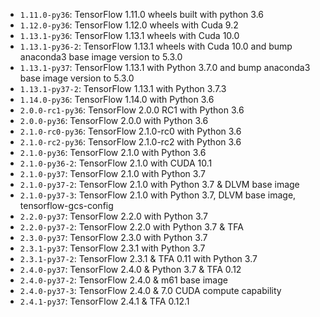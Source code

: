 * `1.11.0-py36`: TensorFlow 1.11.0 wheels built with python 3.6
* `1.12.0-py36`: TensorFlow 1.12.0 wheels with Cuda 9.2
* `1.13.1-py36`: TensorFlow 1.13.1 wheels with Cuda 10.0
* `1.13.1-py36-2`: TensorFlow 1.13.1 wheels with Cuda 10.0 and bump anaconda3 base image version to 5.3.0 
* `1.13.1-py37`: TensorFlow 1.13.1 with Python 3.7.0 and bump anaconda3 base image version to 5.3.0 
* `1.13.1-py37-2`: TensorFlow 1.13.1 with Python 3.7.3
* `1.14.0-py36`: TensorFlow 1.14.0 with Python 3.6
* `2.0.0-rc1-py36`: TensorFlow 2.0.0 RC1 with Python 3.6
* `2.0.0-py36`: TensorFlow 2.0.0 with Python 3.6
* `2.1.0-rc0-py36`: TensorFlow 2.1.0-rc0 with Python 3.6
* `2.1.0-rc2-py36`: TensorFlow 2.1.0-rc2 with Python 3.6
* `2.1.0-py36`: TensorFlow 2.1.0 with Python 3.6
* `2.1.0-py36-2`: TensorFlow 2.1.0 with CUDA 10.1
* `2.1.0-py37`: TensorFlow 2.1.0 with Python 3.7
* `2.1.0-py37-2`: TensorFlow 2.1.0 with Python 3.7 & DLVM base image
* `2.1.0-py37-3`: TensorFlow 2.1.0 with Python 3.7, DLVM base image, tensorflow-gcs-config
* `2.2.0-py37`: TensorFlow 2.2.0 with Python 3.7
* `2.2.0-py37-2`: TensorFlow 2.2.0 with Python 3.7 & TFA
* `2.3.0-py37`: TensorFlow 2.3.0 with Python 3.7
* `2.3.1-py37`: TensorFlow 2.3.1 with Python 3.7
* `2.3.1-py37-2`: TensorFlow 2.3.1 & TFA 0.11 with Python 3.7
* `2.4.0-py37`: TensorFlow 2.4.0 & Python 3.7 & TFA 0.12
* `2.4.0-py37-2`: TensorFlow 2.4.0 & m61 base image
* `2.4.0-py37-3`: TensorFlow 2.4.0 & 7.0 CUDA compute capability
* `2.4.1-py37`: TensorFlow 2.4.1 & TFA 0.12.1